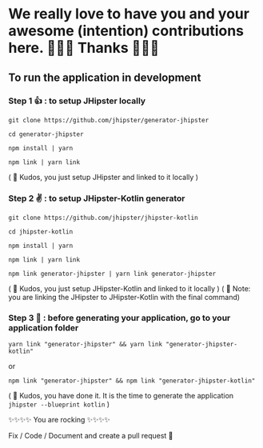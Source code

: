 # We really love to have you and your awesome (intention) contributions here. 🎉🎉🎉 Thanks 🎉🎉🎉

## To run the application in development

### Step 1 👍 : to setup JHipster locally 

`git clone https://github.com/jhipster/generator-jhipster`

`cd generator-jhipster`

`npm install | yarn`

`npm link | yarn link`

( 🏁 Kudos, you just setup JHipster and linked to it locally )

### Step 2 ✌️ : to setup JHipster-Kotlin generator 

`git clone https://github.com/jhipster/jhipster-kotlin`

`cd jhipster-kotlin`

`npm install | yarn`

`npm link | yarn link`

`npm link generator-jhipster | yarn link generator-jhipster`

( 🏁 Kudos, you just setup JHipster-Kotlin and linked to it locally )
( 📝 Note: you are linking the JHipster to JHipster-Kotlin with the final command)

### Step 3 🤟 : before generating your application, go to your application folder 

`yarn link "generator-jhipster" && yarn link "generator-jhipster-kotlin"`

or

`npm link "generator-jhipster" && npm link "generator-jhipster-kotlin"`

( 🏁 Kudos, you have done it. It is the time to generate the application `jhipster --blueprint kotlin` )

✨✨✨✨ You are rocking ✨✨✨✨

Fix / Code / Document and create a pull request 💯
